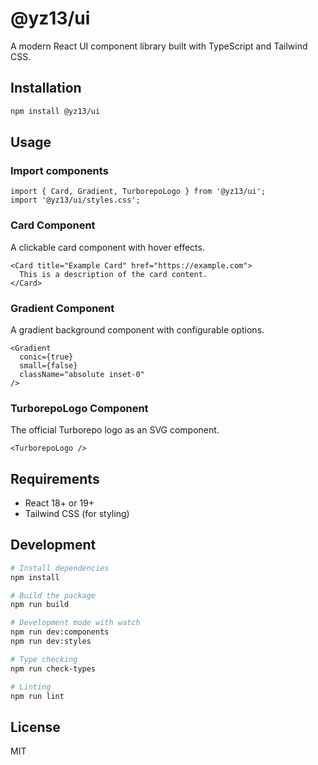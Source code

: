 # @yz13/ui

A modern React UI component library built with TypeScript and Tailwind CSS.

## Installation

```bash
npm install @yz13/ui
```

## Usage

### Import components

```tsx
import { Card, Gradient, TurborepoLogo } from '@yz13/ui';
import '@yz13/ui/styles.css';
```

### Card Component

A clickable card component with hover effects.

```tsx
<Card title="Example Card" href="https://example.com">
  This is a description of the card content.
</Card>
```

### Gradient Component

A gradient background component with configurable options.

```tsx
<Gradient 
  conic={true} 
  small={false} 
  className="absolute inset-0"
/>
```

### TurborepoLogo Component

The official Turborepo logo as an SVG component.

```tsx
<TurborepoLogo />
```

## Requirements

- React 18+ or 19+
- Tailwind CSS (for styling)

## Development

```bash
# Install dependencies
npm install

# Build the package
npm run build

# Development mode with watch
npm run dev:components
npm run dev:styles

# Type checking
npm run check-types

# Linting
npm run lint
```

## License

MIT 